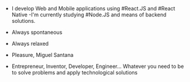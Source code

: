 - I develop Web and Mobile applications using 
#React.JS and 
#React Native
-I'm currently studying 
#Node.JS 
and means of backend solutions.


- Always spontaneous
- Always relaxed
- Pleasure, Miguel Santana
- Entrepreneur, Inventor, Developer, Engineer... Whatever you need to be to solve problems and apply technological solutions


